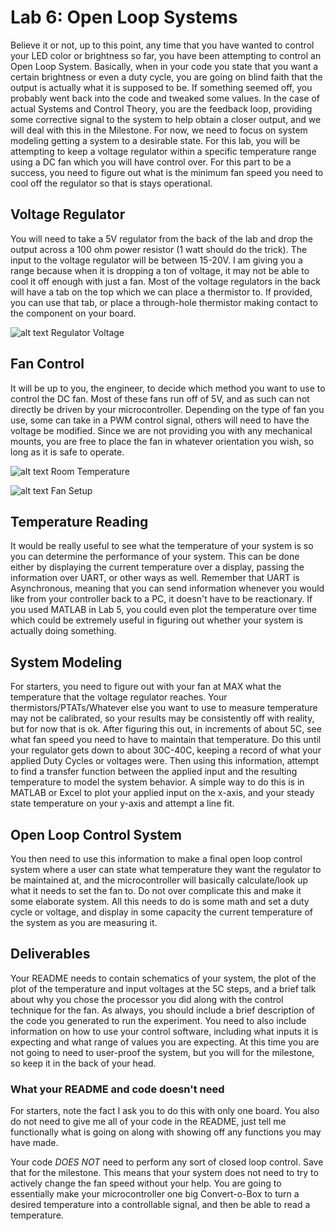 # Lab 6: Open Loop Systems
Believe it or not, up to this point, any time that you have wanted to control your LED color or brightness so far, you have been attempting to control an Open Loop System. Basically, when in your code you state that you want a certain brightness or even a duty cycle, you are going on blind faith that the output is actually what it is supposed to be. If something seemed off, you probably went back into the code and tweaked some values. In the case of actual Systems and Control Theory, you are the feedback loop, providing some corrective signal to the system to help obtain a closer output, and we will deal with this in the Milestone. For now, we need to focus on system modeling getting a system to a desirable state. For this lab, you will be attempting to keep a voltage regulator within a specific temperature range using a DC fan which you will have control over. For this part to be a success, you need to figure out what is the minimum fan speed you need to cool off the regulator so that is stays operational.

## Voltage Regulator
You will need to take a 5V regulator from the back of the lab and drop the output across a 100 ohm power resistor (1 watt should do the trick). The input to the voltage regulator will be between 15-20V. I am giving you a range because when it is dropping a ton of voltage, it may not be able to cool it off enough with just a fan. Most of the voltage regulators in the back will have a tab on the top which we can place a thermistor to. If provided, you can use that tab, or place a through-hole thermistor making contact to the component on your board.

![alt text](images/regulator.jpg "regulator")
Regulator Voltage

## Fan Control
It will be up to you, the engineer, to decide which method you want to use to control the DC fan. Most of these fans run off of 5V, and as such can not directly be driven by your microcontroller. Depending on the type of fan you use, some can take in a PWM control signal, others will need to have the voltage be modified. Since we are not providing you with any mechanical mounts, you are free to place the fan in whatever orientation you wish, so long as it is safe to operate.

![alt text](images/roomTemp.jpg "roomtemp")
Room Temperature

![alt text](images/fanSetup.jpg "Fansetup")
Fan Setup

## Temperature Reading
It would be really useful to see what the temperature of your system is so you can determine the performance of your system. This can be done either by displaying the current temperature over a display, passing the information over UART, or other ways as well. Remember that UART is Asynchronous, meaning that you can send information whenever you would like from your controller back to a PC, it doesn't have to be reactionary. If you used MATLAB in Lab 5, you could even plot the temperature over time which could be extremely useful in figuring out whether your system is actually doing something. 


## System Modeling
For starters, you need to figure out with your fan at MAX what the temperature that the voltage regulator reaches. Your thermistors/PTATs/Whatever else you want to use to measure temperature may not be calibrated, so your results may be consistently off with reality, but for now that is ok. After figuring this out, in increments of about 5C, see what fan speed you need to have to maintain that temperature. Do this until your regulator gets down to about 30C-40C, keeping a record of what your applied Duty Cycles or voltages were. Then using this information, attempt to find a transfer function between the applied input and the resulting temperature to model the system behavior. A simple way to do this is in MATLAB or Excel to plot your applied input on the x-axis, and your steady state temperature on your y-axis and attempt a line fit.

## Open Loop Control System
You then need to use this information to make a final open loop control system where a user can state what temperature they want the regulator to be maintained at, and the microcontroller will basically calculate/look up what it needs to set the fan to. Do not over complicate this and make it some elaborate system. All this needs to do is some math and set a duty cycle or voltage, and display in some capacity the current temperature of the system as you are measuring it.










## Deliverables
Your README needs to contain schematics of your system, the plot of the plot of the temperature and input voltages at the 5C steps, and a brief talk about why you chose the processor you did along with the control technique for the fan. As always, you should include a brief description of the code you generated to run the experiment. You need to also include information on how to use your control software, including what inputs it is expecting and what range of values you are expecting. At this time you are not going to need to user-proof the system, but you will for the milestone, so keep it in the back of your head.

### What your README and code doesn't need
For starters, note the fact I ask you to do this with only one board. You also do not need to give me all of your code in the README, just tell me functionally what is going on along with showing off any functions you may have made.

Your code *DOES NOT* need to perform any sort of closed loop control. Save that for the milestone. This means that your system does not need to try to actively change the fan speed without your help. You are going to essentially make your microcontroller one big Convert-o-Box to turn a desired temperature into a controllable signal, and then be able to read a temperature.